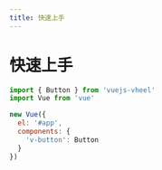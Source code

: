 ```yaml
---
title: 快速上手
---
```


# 快速上手

```javascript
import { Button } from 'vuejs-vheel'
import Vue from 'vue'

new Vue({
  el: '#app',
  components: {
    'v-button': Button
  }
})
```

